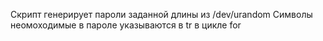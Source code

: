 Скрипт генерирует пароли заданной длины из /dev/urandom 
Символы неомоходимые в пароле указываются в tr в цикле for 
